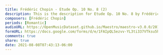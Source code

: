 ```yaml
---
title: Frédéric Chopin - Etude Op. 10 No. 8 (2)
description: This is the description for Etude Op. 10 No. 8 by Frédéric Chopin
composers: [Frédéric Chopin]
periods: [Romantic]
audioURL: https://OpenMusicDataset.github.io/Maestro/maestro-v3.0.0/2013/ORIG-MIDI_02_7_7_13_Group__MID--AUDIO_17_R1_2013_wav--3.midi
formURL: https://docs.google.com/forms/d/e/1FAIpQLSezvv-YL3ti337VTksu5hBJhjsuhbDvytntO_NC_NJ8xOd8MQ/viewform
comments: true
share: true
date: 2021-08-08T07:43:13-06:00
---
```


